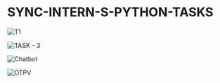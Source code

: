# SYNC-INTERN-S-PYTHON-TASKS

![T1](https://github.com/Yash22222/SYNC-INTERN-S-PYTHON-TASKS/assets/97459174/1dd5ff74-1fd6-4148-a83c-0187ef405ea6)

![TASK - 3](https://github.com/Yash22222/SYNC-INTERN-S-PYTHON-TASKS/assets/97459174/b61ca2e2-8418-4f46-929f-861de2e6e76f)

![Chatbot](https://github.com/Yash22222/SYNC-INTERN-S-PYTHON-TASKS/assets/97459174/e164bfab-a79d-49ac-bb11-c35ae560dfd2)

![OTPV](https://github.com/Yash22222/SYNC-INTERN-S-PYTHON-TASKS/assets/97459174/1d7e3731-9807-4c7b-b013-c4c007bb3a93)
